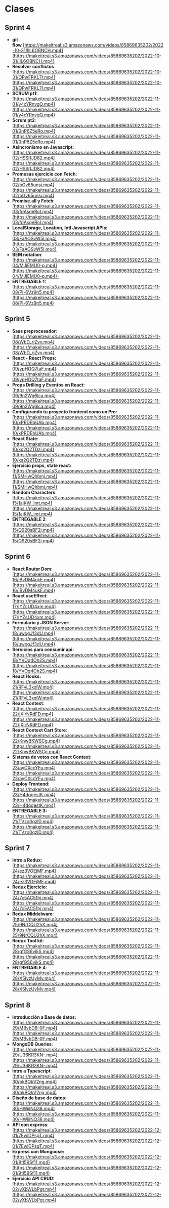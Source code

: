 # Clases

## Sprint 4

- **git flow** [https://makeitreal.s3.amazonaws.com/videos/85869635202/2022-10-31/IlL6OBNCH.mp4](https://makeitreal.s3.amazonaws.com/videos/85869635202/2022-10-31/IlL6OBNCH.mp4)
- **Resolver conflictos** [https://makeitreal.s3.amazonaws.com/videos/85869635202/2022-10-31/QPwFRKL7I.mp4](https://makeitreal.s3.amazonaws.com/videos/85869635202/2022-10-31/QPwFRKL7I.mp4)
- **SCRUM pt1:** [https://makeitreal.s3.amazonaws.com/videos/85869635202/2022-11-01/y4cYRnvgQ.mp4](https://makeitreal.s3.amazonaws.com/videos/85869635202/2022-11-01/y4cYRnvgQ.mp4)
- **Scrum pt2**: [https://makeitreal.s3.amazonaws.com/videos/85869635202/2022-11-01/0nP6Z5eRo.mp4](https://makeitreal.s3.amazonaws.com/videos/85869635202/2022-11-01/0nP6Z5eRo.mp4)
- **Asincronismo en Javascript:** [https://makeitreal.s3.amazonaws.com/videos/85869635202/2022-11-02/HSSi1JD82.mp4](https://makeitreal.s3.amazonaws.com/videos/85869635202/2022-11-02/HSSi1JD82.mp4)
- **Promesas ejercicio con Fetch:** [https://makeitreal.s3.amazonaws.com/videos/85869635202/2022-11-02/bGv65unsi.mp4](https://makeitreal.s3.amazonaws.com/videos/85869635202/2022-11-02/bGv65unsi.mp4)
- **Promise.all y Fetch**: [https://makeitreal.s3.amazonaws.com/videos/85869635202/2022-11-03/fdAsqeRoI.mp4](https://makeitreal.s3.amazonaws.com/videos/85869635202/2022-11-03/fdAsqeRoI.mp4)
- **LocalStorage, Location, Intl Javascript APIs:** [https://makeitreal.s3.amazonaws.com/videos/85869635202/2022-11-03/FaAOSvW5I.mp4](https://makeitreal.s3.amazonaws.com/videos/85869635202/2022-11-03/FaAOSvW5I.mp4)
- **BEM notation**: [https://makeitreal.s3.amazonaws.com/videos/85869635202/2022-11-04/MJjEMU0-p.mp4](https://makeitreal.s3.amazonaws.com/videos/85869635202/2022-11-04/MJjEMU0-p.mp4)-
- **ENTREGABLE 1:** [https://makeitreal.s3.amazonaws.com/videos/85869635202/2022-11-08/Pl-6Vz9n5.mp4](https://makeitreal.s3.amazonaws.com/videos/85869635202/2022-11-08/Pl-6Vz9n5.mp4)

## Sprint 5

- **Sass preprocesador**: [https://makeitreal.s3.amazonaws.com/videos/85869635202/2022-11-08/WbD_rjZvv.mp4](https://makeitreal.s3.amazonaws.com/videos/85869635202/2022-11-08/WbD_rjZvv.mp4)
- **React - React Props:** [https://makeitreal.s3.amazonaws.com/videos/85869635202/2022-11-09/ypHOQ7taF.mp4](https://makeitreal.s3.amazonaws.com/videos/85869635202/2022-11-09/ypHOQ7taF.mp4)
- **Props Drilling y Eventos en React:** [https://makeitreal.s3.amazonaws.com/videos/85869635202/2022-11-09/9n2Wg6lca.mp4](https://makeitreal.s3.amazonaws.com/videos/85869635202/2022-11-09/9n2Wg6lca.mp4)
- **Configurando tu proyecto frontend como un Pro:** [https://makeitreal.s3.amazonaws.com/videos/85869635202/2022-11-10/xPRDEbUAb.mp4](https://makeitreal.s3.amazonaws.com/videos/85869635202/2022-11-10/xPRDEbUAb.mp4)
- **React State:** [https://makeitreal.s3.amazonaws.com/videos/85869635202/2022-11-10/ks2Q2TDzi.mp4](https://makeitreal.s3.amazonaws.com/videos/85869635202/2022-11-10/ks2Q2TDzi.mp4)
- **Ejercicio props, state react:** [https://makeitreal.s3.amazonaws.com/videos/85869635202/2022-11-11/SMHwQhbmj.mp4](https://makeitreal.s3.amazonaws.com/videos/85869635202/2022-11-11/SMHwQhbmj.mp4)
- **Random Characters**: [https://makeitreal.s3.amazonaws.com/videos/85869635202/2022-11-15/1ajKW_jmt.mp4](https://makeitreal.s3.amazonaws.com/videos/85869635202/2022-11-15/1ajKW_jmt.mp4)
- **ENTREGABLE 2**: [https://makeitreal.s3.amazonaws.com/videos/85869635202/2022-11-15/Q920sBF2j.mp4](https://makeitreal.s3.amazonaws.com/videos/85869635202/2022-11-15/Q920sBF2j.mp4)

## Sprint 6

- **React Router Dom:** [https://makeitreal.s3.amazonaws.com/videos/85869635202/2022-11-16/iBvDM4ukE.mp4](https://makeitreal.s3.amazonaws.com/videos/85869635202/2022-11-16/iBvDM4ukE.mp4)
- **React useEffect**: [https://makeitreal.s3.amazonaws.com/videos/85869635202/2022-11-17/IYZcUD4xm.mp4](https://makeitreal.s3.amazonaws.com/videos/85869635202/2022-11-17/IYZcUD4xm.mp4)
- **Formulario y JSON Server:** [https://makeitreal.s3.amazonaws.com/videos/85869635202/2022-11-18/uwogJf3dU.mp4](https://makeitreal.s3.amazonaws.com/videos/85869635202/2022-11-18/uwogJf3dU.mp4)
- **Servicios para consumir api:** [https://makeitreal.s3.amazonaws.com/videos/85869635202/2022-11-18/YVOq4Oh2S.mp4](https://makeitreal.s3.amazonaws.com/videos/85869635202/2022-11-18/YVOq4Oh2S.mp4)
- **React Hooks:** [https://makeitreal.s3.amazonaws.com/videos/85869635202/2022-11-21/RFvL3xxiW.mp4](https://makeitreal.s3.amazonaws.com/videos/85869635202/2022-11-21/RFvL3xxiW.mp4)
- **React Context**: [https://makeitreal.s3.amazonaws.com/videos/85869635202/2022-11-22/jXIrNRdFD.mp4](https://makeitreal.s3.amazonaws.com/videos/85869635202/2022-11-22/jXIrNRdFD.mp4)
- **React Context Cart Store**: [https://makeitreal.s3.amazonaws.com/videos/85869635202/2022-11-22/KnwBKWSCg.mp4](https://makeitreal.s3.amazonaws.com/videos/85869635202/2022-11-22/KnwBKWSCg.mp4)
- **Sistema de votos con React Context:** [https://makeitreal.s3.amazonaws.com/videos/85869635202/2022-11-23/ayCXccYFu.mp4](https://makeitreal.s3.amazonaws.com/videos/85869635202/2022-11-23/ayCXccYFu.mp4)
- **Deploy Frontend:** [https://makeitreal.s3.amazonaws.com/videos/85869635202/2022-11-23/H4dqgestK.mp4](https://makeitreal.s3.amazonaws.com/videos/85869635202/2022-11-23/H4dqgestK.mp4)
- **ENTREGABLE 3:** [https://makeitreal.s3.amazonaws.com/videos/85869635202/2022-11-21/TVzo0qzlD.mp4](https://makeitreal.s3.amazonaws.com/videos/85869635202/2022-11-21/TVzo0qzlD.mp4)

## Sprint 7

- **Intro a Redux:** [https://makeitreal.s3.amazonaws.com/videos/85869635202/2022-11-24/ez3VOEjMF.mp4](https://makeitreal.s3.amazonaws.com/videos/85869635202/2022-11-24/ez3VOEjMF.mp4)
- **Redux Ejercicio:** [https://makeitreal.s3.amazonaws.com/videos/85869635202/2022-11-24/7c5AC51hj.mp4](https://makeitreal.s3.amazonaws.com/videos/85869635202/2022-11-24/7c5AC51hj.mp4)
- **Redux Middelware**: [https://makeitreal.s3.amazonaws.com/videos/85869635202/2022-11-25/9NrCQU2hX.mp4](https://makeitreal.s3.amazonaws.com/videos/85869635202/2022-11-25/9NrCQU2hX.mp4)
- **Redux Tool kit**: [https://makeitreal.s3.amazonaws.com/videos/85869635202/2022-11-28/gfGS6vikS.mp4](https://makeitreal.s3.amazonaws.com/videos/85869635202/2022-11-28/gfGS6vikS.mp4)
- **ENTREGABLE 4**: [https://makeitreal.s3.amazonaws.com/videos/85869635202/2022-11-28/X5IvzUyMv.mp4](https://makeitreal.s3.amazonaws.com/videos/85869635202/2022-11-28/X5IvzUyMv.mp4)

## Sprint 8

- **Introducción a Base de datos:** [https://makeitreal.s3.amazonaws.com/videos/85869635202/2022-11-29/MBvbDB-0F.mp4](https://makeitreal.s3.amazonaws.com/videos/85869635202/2022-11-29/MBvbDB-0F.mp4)
- **MongoDB Queries**: [https://makeitreal.s3.amazonaws.com/videos/85869635202/2022-11-29/U36KR3KN-.mp4](https://makeitreal.s3.amazonaws.com/videos/85869635202/2022-11-29/U36KR3KN-.mp4)
- **Intro a Typescript**: [https://makeitreal.s3.amazonaws.com/videos/85869635202/2022-11-30/bkBQkV2ng.mp4](https://makeitreal.s3.amazonaws.com/videos/85869635202/2022-11-30/bkBQkV2ng.mp4)
- **Diseño de base de datos**: [https://makeitreal.s3.amazonaws.com/videos/85869635202/2022-11-30/HWiilNQ38.mp4](https://makeitreal.s3.amazonaws.com/videos/85869635202/2022-11-30/HWiilNQ38.mp4)
- **API con express**: [https://makeitreal.s3.amazonaws.com/videos/85869635202/2022-12-01/7EwlDPsgT.mp4](https://makeitreal.s3.amazonaws.com/videos/85869635202/2022-12-01/7EwlDPsgT.mp4)
- **Express con Mongoose:** [https://makeitreal.s3.amazonaws.com/videos/85869635202/2022-12-01/9tI59Sf11.mp4](https://makeitreal.s3.amazonaws.com/videos/85869635202/2022-12-01/9tI59Sf11.mp4)
- **Ejercicio API CRUD:** [https://makeitreal.s3.amazonaws.com/videos/85869635202/2022-12-02/yXbWLbPgt.mp4](https://makeitreal.s3.amazonaws.com/videos/85869635202/2022-12-02/yXbWLbPgt.mp4)
